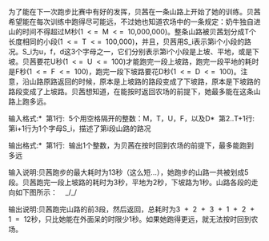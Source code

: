 为了能在下一次跑步比赛中有好的发挥，贝茜在一条山路上开始了她的训练。贝茜希望能在每次训练中跑得尽可能远，不过她也知道农场中的一条规定：奶牛独自进山的时间不得超过M秒(1  < =  M  < =  10,000,000)。整条山路被贝茜划分成T个长度相同的小段(1  < =  T  < =  100,000)，并且，贝茜用S_i表示第i个小段的路况。S_i为u，f，d这3个字母之一，它们分别表示第i个小段是上坡、平地，或是下坡。贝茜要花U秒(1  < =  U  < =  100)才能跑完一段上坡路，跑完一段平地的耗时是F秒(1  < =  F  < =  100)，跑完一段下坡路要花D秒(1  < =  D  < =  100)。注意，沿山路原路返回的时候，原本是上坡路的路段变成了下坡路，原本是下坡路的路段变成了上坡路。贝茜想知道，在能按时返回农场的前提下，她最多能在这条山路上跑多远。

输入格式:*  第1行:  5个用空格隔开的整数：M，T，U，F，以及D*  第2..T+1行:  第i+1行为1个字母S_i，描述了第i段山路的路况

输出格式:*  第1行:  输出1个整数，为贝茜在按时回到农场的前提下，最多能跑到多远

输入说明:贝茜跑步的最大耗时为13秒（这么短...），她跑步的山路一共被划成5段。贝茜跑完一段上坡路的耗时为3秒，平地为2秒，下坡路为1秒。山路各段的走向如下图所示：    _/\_/

输出说明:贝茜跑完山路的前3段，然后返回，总耗时为3  +  2  +  3  +  1  +  2  +  1  =  12秒，只比她能在外面呆的时限少1秒。如果她跑得更远，就无法按时回到农场。
